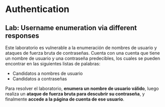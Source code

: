 # Authentication

## Lab: Username enumeration via different responses

Este laboratorio es vulnerable a la enumeración de nombres de usuario y ataques de fuerza bruta de contraseñas. Cuenta con una cuenta que tiene un nombre de usuario y una contraseña predecibles, los cuales se pueden encontrar en las siguientes listas de palabras:

* Candidatos a nombres de usuario
* Candidatos a contraseñas

Para resolver el laboratorio, **enumera un nombre de usuario válido**, luego realiza un **ataque de fuerza bruta para descubrir su contraseña**, y finalmente **accede a la página de cuenta de ese usuario**.

